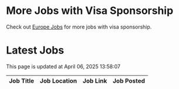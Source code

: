 # More Jobs with Visa Sponsorship

Check out [Europe Jobs](https://github.com/sureshparimi/europejobs#latest-jobs) for more jobs with visa sponsorship.

# Latest Jobs

This page is updated at April 06, 2025 13:58:07

| Job Title | Job Location | Job Link | Job Posted |
| --- | --- | --- | --- |

